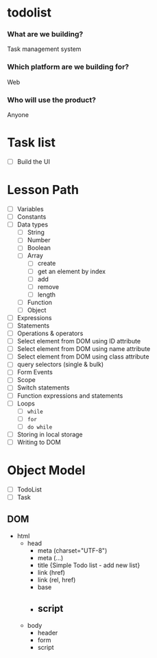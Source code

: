 # todolist

### What are we building?

Task management system

### Which platform are we building for?

Web 

### Who will use the product?

Anyone

# Task list
- [ ] Build the UI


# Lesson Path

- [ ] Variables
- [ ] Constants
- [ ] Data types
  - [ ] String
  - [ ] Number
  - [ ] Boolean
  - [ ] Array
    - [ ] create
    - [ ] get an element by index
    - [ ] add
    - [ ] remove
    - [ ] length
  - [ ] Function
  - [ ] Object
- [ ] Expressions
- [ ] Statements
- [ ] Operations & operators
- [ ] Select element from DOM using ID attribute
- [ ] Select element from DOM using name attribute
- [ ] Select element from DOM using class attribute
- [ ] query selectors (single & bulk)
- [ ] Form Events
- [ ] Scope
- [ ] Switch statements
- [ ] Function expressions and statements
- [ ] Loops
  - [ ] `while`
  - [ ] `for`
  - [ ] `do while`
- [ ] Storing in local storage
- [ ] Writing to DOM

# Object Model

- [ ] TodoList
- [ ] Task

## DOM

- html
  - head
    - meta (charset="UTF-8")
    - meta (...)
    - title {Simple Todo list - add new list}
    - link (href)
    - link (rel, href)
    - base
    - ## script
  - body
    - header
    - form
    - script

